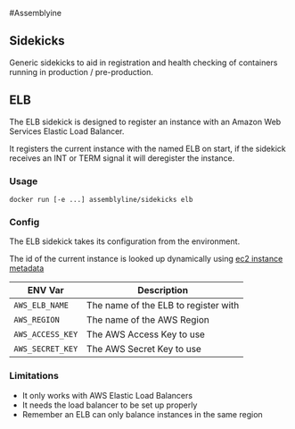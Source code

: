 #Assemblyine
## Sidekicks

Generic sidekicks to aid in registration and health checking of containers running in production / pre-production.


## ELB

The ELB sidekick is designed to register an instance with an Amazon Web Services
Elastic Load Balancer.

It registers the current instance with the named ELB on start, if the sidekick
receives an INT or TERM signal it will deregister the instance.


### Usage

`docker run [-e ...] assemblyline/sidekicks elb`

### Config

The ELB sidekick takes its configuration from the environment.

The id of the current instance is looked up dynamically using [ec2 instance metadata](http://docs.aws.amazon.com/AWSEC2/latest/UserGuide/ec2-instance-metadata.html)

|ENV Var          | Description                         |
|-----------------|-------------------------------------|
|`AWS_ELB_NAME`   | The name of the ELB to register with|
|`AWS_REGION`     | The name of the AWS Region          |
|`AWS_ACCESS_KEY` | The AWS Access Key to use           |
|`AWS_SECRET_KEY` | The AWS Secret Key to use           |

### Limitations

* It only works with AWS Elastic Load Balancers
* It needs the load balancer to be set up properly
* Remember an ELB can only balance instances in the same region
